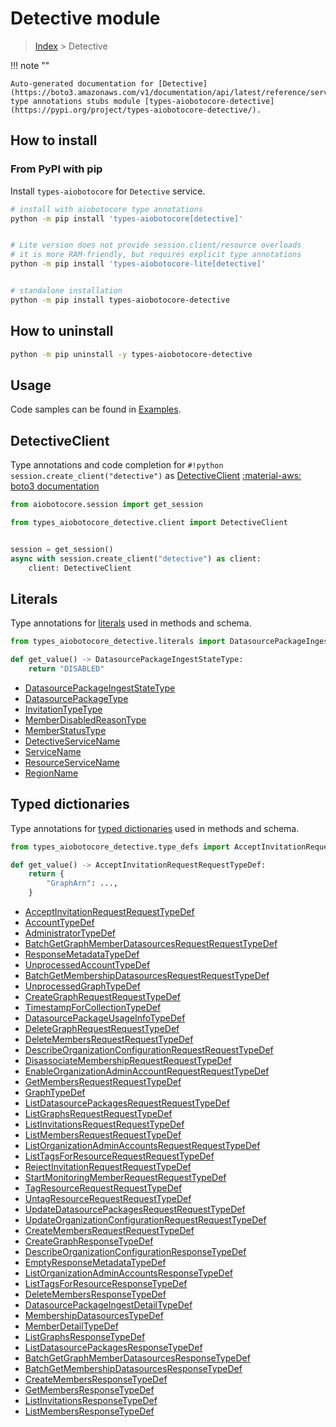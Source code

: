 # Detective module

> [Index](../README.md) > Detective


!!! note ""

    Auto-generated documentation for [Detective](https://boto3.amazonaws.com/v1/documentation/api/latest/reference/services/detective.html#Detective)
    type annotations stubs module [types-aiobotocore-detective](https://pypi.org/project/types-aiobotocore-detective/).

## How to install



### From PyPI with pip

Install `types-aiobotocore` for `Detective` service.

```bash
# install with aiobotocore type annotations
python -m pip install 'types-aiobotocore[detective]'


# Lite version does not provide session.client/resource overloads
# it is more RAM-friendly, but requires explicit type annotations
python -m pip install 'types-aiobotocore-lite[detective]'


# standalone installation
python -m pip install types-aiobotocore-detective
```



## How to uninstall

```bash
python -m pip uninstall -y types-aiobotocore-detective
```

## Usage

Code samples can be found in [Examples](./usage.md).

## DetectiveClient

Type annotations and code completion for  `#!python session.create_client("detective")` as [DetectiveClient](./client.md)
[:material-aws: boto3 documentation](https://boto3.amazonaws.com/v1/documentation/api/latest/reference/services/detective.html#Detective.Client)

```python title="Usage example"
from aiobotocore.session import get_session

from types_aiobotocore_detective.client import DetectiveClient


session = get_session()
async with session.create_client("detective") as client:
    client: DetectiveClient
```








## Literals

Type annotations for [literals](./literals.md) used in methods and schema.

```python title="Usage example"
from types_aiobotocore_detective.literals import DatasourcePackageIngestStateType

def get_value() -> DatasourcePackageIngestStateType:
    return "DISABLED"
```

- [DatasourcePackageIngestStateType](./literals.md#datasourcepackageingeststatetype)
- [DatasourcePackageType](./literals.md#datasourcepackagetype)
- [InvitationTypeType](./literals.md#invitationtypetype)
- [MemberDisabledReasonType](./literals.md#memberdisabledreasontype)
- [MemberStatusType](./literals.md#memberstatustype)
- [DetectiveServiceName](./literals.md#detectiveservicename)
- [ServiceName](./literals.md#servicename)
- [ResourceServiceName](./literals.md#resourceservicename)
- [RegionName](./literals.md#regionname)




## Typed dictionaries

Type annotations for [typed dictionaries](./type_defs.md) used in methods and schema.

```python title="Usage example"
from types_aiobotocore_detective.type_defs import AcceptInvitationRequestRequestTypeDef

def get_value() -> AcceptInvitationRequestRequestTypeDef:
    return {
        "GraphArn": ...,
    }
```

- [AcceptInvitationRequestRequestTypeDef](./type_defs.md#acceptinvitationrequestrequesttypedef)
- [AccountTypeDef](./type_defs.md#accounttypedef)
- [AdministratorTypeDef](./type_defs.md#administratortypedef)
- [BatchGetGraphMemberDatasourcesRequestRequestTypeDef](./type_defs.md#batchgetgraphmemberdatasourcesrequestrequesttypedef)
- [ResponseMetadataTypeDef](./type_defs.md#responsemetadatatypedef)
- [UnprocessedAccountTypeDef](./type_defs.md#unprocessedaccounttypedef)
- [BatchGetMembershipDatasourcesRequestRequestTypeDef](./type_defs.md#batchgetmembershipdatasourcesrequestrequesttypedef)
- [UnprocessedGraphTypeDef](./type_defs.md#unprocessedgraphtypedef)
- [CreateGraphRequestRequestTypeDef](./type_defs.md#creategraphrequestrequesttypedef)
- [TimestampForCollectionTypeDef](./type_defs.md#timestampforcollectiontypedef)
- [DatasourcePackageUsageInfoTypeDef](./type_defs.md#datasourcepackageusageinfotypedef)
- [DeleteGraphRequestRequestTypeDef](./type_defs.md#deletegraphrequestrequesttypedef)
- [DeleteMembersRequestRequestTypeDef](./type_defs.md#deletemembersrequestrequesttypedef)
- [DescribeOrganizationConfigurationRequestRequestTypeDef](./type_defs.md#describeorganizationconfigurationrequestrequesttypedef)
- [DisassociateMembershipRequestRequestTypeDef](./type_defs.md#disassociatemembershiprequestrequesttypedef)
- [EnableOrganizationAdminAccountRequestRequestTypeDef](./type_defs.md#enableorganizationadminaccountrequestrequesttypedef)
- [GetMembersRequestRequestTypeDef](./type_defs.md#getmembersrequestrequesttypedef)
- [GraphTypeDef](./type_defs.md#graphtypedef)
- [ListDatasourcePackagesRequestRequestTypeDef](./type_defs.md#listdatasourcepackagesrequestrequesttypedef)
- [ListGraphsRequestRequestTypeDef](./type_defs.md#listgraphsrequestrequesttypedef)
- [ListInvitationsRequestRequestTypeDef](./type_defs.md#listinvitationsrequestrequesttypedef)
- [ListMembersRequestRequestTypeDef](./type_defs.md#listmembersrequestrequesttypedef)
- [ListOrganizationAdminAccountsRequestRequestTypeDef](./type_defs.md#listorganizationadminaccountsrequestrequesttypedef)
- [ListTagsForResourceRequestRequestTypeDef](./type_defs.md#listtagsforresourcerequestrequesttypedef)
- [RejectInvitationRequestRequestTypeDef](./type_defs.md#rejectinvitationrequestrequesttypedef)
- [StartMonitoringMemberRequestRequestTypeDef](./type_defs.md#startmonitoringmemberrequestrequesttypedef)
- [TagResourceRequestRequestTypeDef](./type_defs.md#tagresourcerequestrequesttypedef)
- [UntagResourceRequestRequestTypeDef](./type_defs.md#untagresourcerequestrequesttypedef)
- [UpdateDatasourcePackagesRequestRequestTypeDef](./type_defs.md#updatedatasourcepackagesrequestrequesttypedef)
- [UpdateOrganizationConfigurationRequestRequestTypeDef](./type_defs.md#updateorganizationconfigurationrequestrequesttypedef)
- [CreateMembersRequestRequestTypeDef](./type_defs.md#createmembersrequestrequesttypedef)
- [CreateGraphResponseTypeDef](./type_defs.md#creategraphresponsetypedef)
- [DescribeOrganizationConfigurationResponseTypeDef](./type_defs.md#describeorganizationconfigurationresponsetypedef)
- [EmptyResponseMetadataTypeDef](./type_defs.md#emptyresponsemetadatatypedef)
- [ListOrganizationAdminAccountsResponseTypeDef](./type_defs.md#listorganizationadminaccountsresponsetypedef)
- [ListTagsForResourceResponseTypeDef](./type_defs.md#listtagsforresourceresponsetypedef)
- [DeleteMembersResponseTypeDef](./type_defs.md#deletemembersresponsetypedef)
- [DatasourcePackageIngestDetailTypeDef](./type_defs.md#datasourcepackageingestdetailtypedef)
- [MembershipDatasourcesTypeDef](./type_defs.md#membershipdatasourcestypedef)
- [MemberDetailTypeDef](./type_defs.md#memberdetailtypedef)
- [ListGraphsResponseTypeDef](./type_defs.md#listgraphsresponsetypedef)
- [ListDatasourcePackagesResponseTypeDef](./type_defs.md#listdatasourcepackagesresponsetypedef)
- [BatchGetGraphMemberDatasourcesResponseTypeDef](./type_defs.md#batchgetgraphmemberdatasourcesresponsetypedef)
- [BatchGetMembershipDatasourcesResponseTypeDef](./type_defs.md#batchgetmembershipdatasourcesresponsetypedef)
- [CreateMembersResponseTypeDef](./type_defs.md#createmembersresponsetypedef)
- [GetMembersResponseTypeDef](./type_defs.md#getmembersresponsetypedef)
- [ListInvitationsResponseTypeDef](./type_defs.md#listinvitationsresponsetypedef)
- [ListMembersResponseTypeDef](./type_defs.md#listmembersresponsetypedef)

